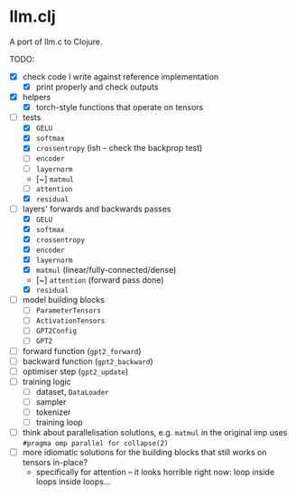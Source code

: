 # llm.clj

A port of llm.c to Clojure.

TODO:

- [x] check code I write against reference implementation
  - [x] print properly and check outputs
- [x] helpers
  - [x] torch-style functions that operate on tensors
- [ ] tests
  - [x] `GELU`
  - [x] `softmax`
  - [x] `crossentropy` (ish – check the backprop test)
  - [ ] `encoder`
  - [ ] `layernorm`
  - [~] `matmul`
  - [ ] `attention`
  - [x] `residual`
- [ ] layers' forwards and backwards passes
  - [x] `GELU`
  - [x] `softmax`
  - [x] `crossentropy`
  - [x] `encoder`
  - [x] `layernorm`
  - [x] `matmul` (linear/fully-connected/dense)
  - [~] `attention` (forward pass done)
  - [x] `residual`
- [ ] model building blocks
  - [ ] `ParameterTensors`
  - [ ] `ActivationTensors`
  - [ ] `GPT2Config`
  - [ ] `GPT2`
- [ ] forward function (`gpt2_forward`)
- [ ] backward function (`gpt2_backward`)
- [ ] optimiser step (`gpt2_update`)
- [ ] training logic
  - [ ] dataset, `DataLoader`
  - [ ] sampler
  - [ ] tokenizer
  - [ ] training loop
- [ ] think about parallelisation solutions, e.g. `matmul` in the original imp uses `#pragma omp parallel for collapse(2)`
- [ ] more idiomatic solutions for the building blocks that still works on tensors in-place?
  - specifically for attention – it looks horrible right now: loop inside loops inside loops...
